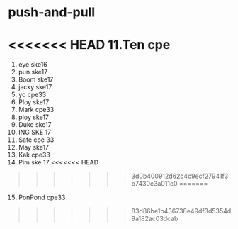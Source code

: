 # push-and-pull

<<<<<<< HEAD
11.Ten cpe
=======
1. eye ske16
2. pun ske17
3. Boom ske17
4. jacky ske17
5. yo cpe33
6. Ploy ske17
7. Mark cpe33
8. ploy ske17
9. Duke ske17
10. ING SKE 17
11. Safe cpe 33
12. May ske17
13. Kak cpe33
14. Pim ske 17
<<<<<<< HEAD
>>>>>>> 3d0b400912d62c4c9ecf27941f3b7430c3a011c0
=======
15. PonPond cpe33
>>>>>>> 83d86be1b436738e49df3d5354d9a182ac03dcab

